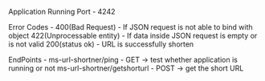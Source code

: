 Application Running Port - 4242

Error Codes - 
    400(Bad Request) - If JSON request is not able to bind with object
    422(Unprocessable entity) - If data inside JSON request is empty or is not valid
    200(status ok) - URL is successfully shorten

EndPoints - 
    ms-url-shortner/ping - GET -> test whether application is running or not
    ms-url-shortner/getshorturl - POST -> get the short URL